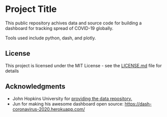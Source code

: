 # Project Title

This public repository achives data and source code for building a dashboard for tracking spread of COVID-19 globally.

Tools used include python, dash, and plotly.

## License

This project is licensed under the MIT License - see the [LICENSE.md](LICENSE.md) file for details

## Acknowledgments

* John Hopkins University for [providing the data repository.](https://github.com/CSSEGISandData/COVID-19)
* Jun for making his awesome dashboard open source: https://dash-coronavirus-2020.herokuapp.com/
